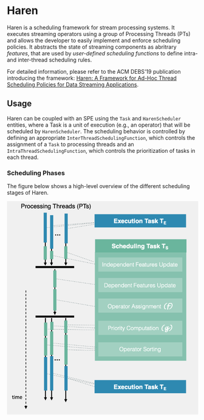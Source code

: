 # Haren

Haren is a scheduling framework for stream processing systems. It executes streaming operators 
using a group of Processing Threads (PTs) and allows the developer to easily implement and enforce
scheduling policies. It abstracts the state of streaming components as abritrary *features*, that are
used by *user-defined scheduling functions* to define intra- and inter-thread scheduling rules. 

For detailed information, please refer to the ACM DEBS'19 publication introducing the framework:
[Haren: A Framework for Ad-Hoc Thread Scheduling Policies for Data Streaming Applications](https://dl.acm.org/citation.cfm?id=3329505).




## Usage

Haren can be coupled with an SPE using the `Task` and `HarenScheduler` entities, where a Task is a
unit of execution (e.g., an operator) that will be scheduled by `HarenScheduler`.
The scheduling behavior is controlled by defining an appropriate 
`InterThreadSchedulingFunction`, which controls the assignment of a `Task` to processing threads and
an `IntraThreadSchedulingFunction`,
which controls the prioritization of tasks in each thread.


### Scheduling Phases

The figure below shows a high-level overview of the different scheduling stages of Haren.

![haren overview](resources/haren-overview.png "Haren Overview")







